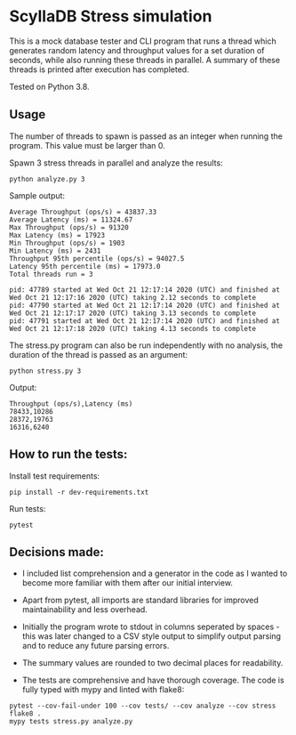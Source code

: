 # ScyllaDB Stress simulation
This is a mock database tester and CLI program that runs a thread which generates random latency and throughput
values for a set duration of seconds, while also running these threads in parallel. A summary of these threads is
printed after execution has completed.

Tested on Python 3.8.

## Usage
The number of threads to spawn is passed as an integer when running the program. This value must be larger than 0.

Spawn 3 stress threads in parallel and analyze the results:

```
python analyze.py 3
```

Sample output:

```
Average Throughput (ops/s) = 43837.33
Average Latency (ms) = 11324.67
Max Throughput (ops/s) = 91320
Max Latency (ms) = 17923
Min Throughput (ops/s) = 1903
Min Latency (ms) = 2431
Throughput 95th percentile (ops/s) = 94027.5
Latency 95th percentile (ms) = 17973.0
Total threads run = 3

pid: 47789 started at Wed Oct 21 12:17:14 2020 (UTC) and finished at Wed Oct 21 12:17:16 2020 (UTC) taking 2.12 seconds to complete
pid: 47790 started at Wed Oct 21 12:17:14 2020 (UTC) and finished at Wed Oct 21 12:17:17 2020 (UTC) taking 3.13 seconds to complete
pid: 47791 started at Wed Oct 21 12:17:14 2020 (UTC) and finished at Wed Oct 21 12:17:18 2020 (UTC) taking 4.13 seconds to complete

```
The stress.py program can also be run independently with no analysis,
the duration of the thread is passed as an argument:

```
python stress.py 3
```

Output:
```
Throughput (ops/s),Latency (ms)
78433,10286
28372,19763
16316,6240
```

## How to run the tests:

Install test requirements:

```
pip install -r dev-requirements.txt
```

Run tests:

```
pytest
```

## Decisions made:

- I included list comprehension and a generator in the code as I wanted to become more familiar with them after 
our initial interview.

- Apart from pytest, all imports are standard libraries for improved maintainability and less overhead.

- Initially the program wrote to stdout in columns seperated by spaces - this was later changed to a CSV style
output to simplify output parsing and to reduce any future parsing errors.

- The summary values are rounded to two decimal places for readability.

- The tests are comprehensive and have thorough coverage. The code is fully typed with mypy and linted with flake8:

```
pytest --cov-fail-under 100 --cov tests/ --cov analyze --cov stress
flake8 .
mypy tests stress.py analyze.py
```